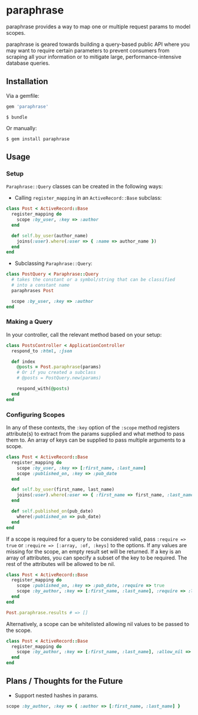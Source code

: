 # paraphrase

paraphrase provides a way to map one or multiple request params to model
scopes.

paraphrase is geared towards building a query-based public API where you may
want to require certain parameters to prevent consumers from scraping all your
information or to mitigate large, performance-intensive database queries.

## Installation

Via a gemfile:

```ruby
gem 'paraphrase'
```

```
$ bundle
```

Or manually:

```
$ gem install paraphrase
```

## Usage

### Setup

`Paraphrase::Query` classes can be created in the following ways:

* Calling `register_mapping` in an `ActiveRecord::Base` subclass:

```ruby
class Post < ActiveRecord::Base
  register_mapping do
    scope :by_user, :key => :author
  end

  def self.by_user(author_name)
    joins(:user).where(:user => { :name => author_name })
  end
end
```

* Subclassing `Paraphrase::Query`:

```ruby
class PostQuery < Paraphrase::Query
  # takes the constant or a symbol/string that can be classified
  # into a constant name
  paraphrases Post

  scope :by_user, :key => :author
end
```

### Making a Query

In your controller, call the relevant method based on your setup:

```ruby
class PostsController < ApplicationController
  respond_to :html, :json

  def index
    @posts = Post.paraphrase(params)
    # Or if you created a subclass
    # @posts = PostQuery.new(params)

    respond_with(@posts)
  end
end
```

### Configuring Scopes

In any of these contexts, the `:key` option of the `:scope` method registers
attribute(s) to extract from the params supplied and what method to pass them
to. An array of keys can be supplied to pass multiple arguments to a scope.

```ruby
class Post < ActiveRecord::Base
  register_mapping do
    scope :by_user, :key => [:first_name, :last_name]
    scope :published_on, :key => :pub_date
  end

  def self.by_user(first_name, last_name)
    joins(:user).where(:user => { :first_name => first_name, :last_name => last_name })
  end

  def self.published_on(pub_date)
    where(:published_on => pub_date)
  end
end
```

If a scope is required for a query to be considered valid, pass `:require =>
true` or `:require => [:array, :of, :keys]` to the options. If any values are
missing for the scope, an empty result set will be returned. If a key is an
array of attributes, you can specify a subset of the key to be required. The
rest of the attributes will be allowed to be nil.

```ruby
class Post < ActiveRecord::Base
  register_mapping do
    scope :published_on, :key => :pub_date, :require => true
    scope :by_author, :key => [:first_name, :last_name], :require => :last_name # requires :last_name, whitelists :first_name
  end
end

Post.paraphrase.results # => []
```

Alternatively, a scope can be whitelisted allowing nil values to be passed to the scope.

```ruby
class Post < ActiveRecord::Base
  register_mapping do
    scope :by_author, :key => [:first_name, :last_name], :allow_nil => :first_name # :first_name does not need to be specified
  end
end
```

## Plans / Thoughts for the Future

* Support nested hashes in params.

```ruby
scope :by_author, :key => { :author => [:first_name, :last_name] }
```
